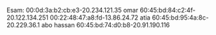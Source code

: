 Esam:
00:0d:3a:b2:cb:e3-20.234.121.35
omar
60:45:bd:84:c2:4f-20.122.134.251
00:22:48:47:a8:fd-13.86.24.72
atia
60:45:bd:95:4a:8c-20.229.36.1
abo hassan
60:45:bd:74:d0:b8-20.91.190.116
